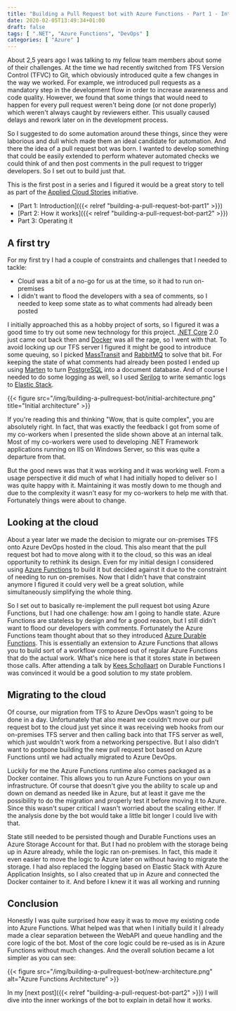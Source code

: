 ```yaml
---
title: "Building a Pull Request bot with Azure Functions - Part 1 - Introduction"
date: 2020-02-05T13:49:34+01:00
draft: false
tags: [ ".NET", "Azure Functions", "DevOps" ]
categories: [ "Azure" ]
---
```


About 2,5 years ago I was talking to my fellow team members about some of their challenges. At the time we had recently switched from TFS Version Control (TFVC) to Git, which obviously introduced quite a few changes in the way we worked. For example, we introduced pull requests as a mandatory step in the development flow in order to increase awareness and code quality. However, we found that some things that would need to happen for every pull request weren't being done (or not done properly) which weren't always caught by reviewers either. This usually caused delays and rework later on in the development process.

So I suggested to do some automation around these things, since they were laborious and dull which made them an ideal candidate for automation. And there the idea of a pull request bot was born. I wanted to develop something that could be easily extended to perform whatever automated checks we could think of and then post comments in the pull request to trigger developers. So I set out to build just that.

This is the first post in a series and I figured it would be a great story to tell as part of the [Applied Cloud Stories](http://aka.ms/applied-cloud-stories) initiative.

- [Part 1: Introduction]({{< relref "building-a-pull-request-bot-part1" >}})
- [Part 2: How it works]({{< relref "building-a-pull-request-bot-part2" >}})
- Part 3: Operating it

## A first try
For my first try I had a couple of constraints and challenges that I needed to tackle:

- Cloud was a bit of a no-go for us at the time, so it had to run on-premises
- I didn't want to flood the developers with a sea of comments, so I needed to keep some state as to what comments had already been posted

I initially approached this as a hobby project of sorts, so I figured it was a good time to try out some new technology for this project. [.NET Core](https://www.dot.net) 2.0 just came out back then and [Docker](https://www.docker.com) was all the rage, so I went with that. To avoid locking up our TFS server I figured it might be good to introduce some queuing, so I picked [MassTransit](https://masstransit-project.com/) and [RabbitMQ](https://www.rabbitmq.com/) to solve that bit. For keeping the state of what comments had already been posted I ended up using [Marten](https://martendb.io/) to turn [PostgreSQL](https://www.postgresql.org/) into a document database. And of course I needed to do some logging as well, so I used [Serilog](https://serilog.net/) to write semantic logs to [Elastic Stack](https://www.elastic.co/elastic-stack).

{{< figure src="/img/building-a-pullrequest-bot/initial-architecture.png" title="Initial architecture" >}}

If you're reading this and thinking "Wow, that is quite complex", you are absolutely right. In fact, that was exactly the feedback I got from some of my co-workers when I presented the slide shown above at an internal talk. Most of my co-workers were used to developing .NET Framework applications running on IIS on Windows Server, so this was quite a departure from that.

But the good news was that it was working and it was working well. From a usage perspective it did much of what I had initially hoped to deliver so I was quite happy with it. Maintaining it was mostly down to me though and due to the complexity it wasn't easy for my co-workers to help me with that. Fortunately things were about to change.

## Looking at the cloud
About a year later we made the decision to migrate our on-premises TFS onto Azure DevOps hosted in the cloud. This also meant that the pull request bot had to move along with it to the cloud, so this was an ideal opportunity to rethink its design. Even for my initial design I considered using [Azure Functions](https://azure.microsoft.com/en-us/services/functions/) to build it but decided against it due to the constraint of needing to run on-premises. Now that I didn't have that constraint anymore I figured it could very well be a great solution, while simultaneously simplifying the whole thing.

So I set out to basically re-implement the pull request bot using Azure Functions, but I had one challenge: how am I going to handle state. Azure Functions are stateless by design and for a good reason, but I still didn't want to flood our developers with comments. Fortunately the Azure Functions team thought about that so they introduced [Azure Durable Functions](https://docs.microsoft.com/en-us/azure/azure-functions/durable/durable-functions-overview?tabs=csharp). This is essentially an extension to Azure Functions that allows you to build sort of a workflow composed out of regular Azure Functions that do the actual work. What's nice here is that it stores state in between those calls. After attending a talk by [Kees Schollaart](https://www.linkedin.com/in/keesschollaart/) on Durable Functions I was convinced it would be a good solution to my state problem.

## Migrating to the cloud

Of course, our migration from TFS to Azure DevOps wasn't going to be done in a day. Unfortunately that also meant we couldn't move our pull request bot to the cloud just yet since it was receiving web hooks from our on-premises TFS server and then calling back into that TFS server as well, which just wouldn't work from a networking perspective. But I also didn't want to postpone building the new pull request bot based on Azure Functions until we had actually migrated to Azure DevOps.

Luckily for me the Azure Functions runtime also comes packaged as a Docker container. This allows you to run Azure Functions on your own infrastructure. Of course that doesn't give you the ability to scale up and down on demand as needed like in Azure, but at least it gave me the possibility to do the migration and properly test it before moving it to Azure. Since this wasn't super critical I wasn't worried about the scaling either. If the analysis done by the bot would take a little bit longer I could live with that.

State still needed to be persisted though and Durable Functions uses an Azure Storage Account for that. But I had no problem with the storage being up in Azure already, while the logic ran on-premises. In fact, this made it even easier to move the logic to Azure later on without having to migrate the storage. I had also replaced the logging based on Elastic Stack with Azure Application Insights, so I also created that up in Azure and connected the Docker container to it. And before I knew it it was all working and running 

## Conclusion

Honestly I was quite surprised how easy it was to move my existing code into Azure Functions. What helped was that when I initially build it I already made a clear separation between the WebAPI and queue handling and the core logic of the bot. Most of the core logic could be re-used as is in Azure Functions without much changes. And the overall solution became a lot simpler as you can see:

{{< figure src="/img/building-a-pullrequest-bot/new-architecture.png" alt="Azure Functions Architecture" >}}

In my [next post]({{< relref "building-a-pull-request-bot-part2" >}}) I will dive into the inner workings of the bot to explain in detail how it works.